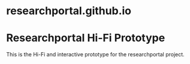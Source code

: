 # researchportal.github.io
Researchportal Hi-Fi Prototype
================================
This is the Hi-Fi and interactive prototype for the researchportal project.
